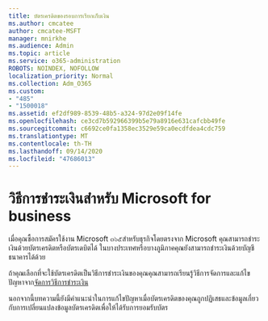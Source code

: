 ```yaml
---
title: บัตรเครดิตของรอบการเรียกเก็บเงิน
ms.author: cmcatee
author: cmcatee-MSFT
manager: mnirkhe
ms.audience: Admin
ms.topic: article
ms.service: o365-administration
ROBOTS: NOINDEX, NOFOLLOW
localization_priority: Normal
ms.collection: Adm_O365
ms.custom:
- "485"
- "1500018"
ms.assetid: ef2df989-8539-48b5-a324-97d2e09f14fe
ms.openlocfilehash: ce3cd7b592966399b5e79a8916e631cafcbb49fe
ms.sourcegitcommit: c6692ce0fa1358ec3529e59ca0ecdfdea4cdc759
ms.translationtype: MT
ms.contentlocale: th-TH
ms.lasthandoff: 09/14/2020
ms.locfileid: "47686013"
---
```

# <a name="payment-methods-for-microsoft-for-business"></a>วิธีการชำระเงินสำหรับ Microsoft for business

เมื่อคุณซื้อการสมัครใช้งาน Microsoft ๓๖๕สำหรับธุรกิจโดยตรงจาก Microsoft คุณสามารถชำระเงินด้วยบัตรเครดิตหรือบัตรเดบิตได้ ในบางประเทศหรือบางภูมิภาคคุณยังสามารถชำระเงินด้วยบัญชีธนาคารได้ด้วย
  
ถ้าคุณเลือกที่จะใช้บัตรเครดิตเป็นวิธีการชำระเงินของคุณคุณสามารถเรียนรู้วิธีการจัดการและแก้ไขปัญหาจาก[จัดการวิธีการชำระเงิน](https://docs.microsoft.com/microsoft-365/commerce/billing-and-payments/manage-payment-methods)
  
นอกจากนี้บทความนี้ยังมีคำแนะนำในการแก้ไขปัญหาเมื่อบัตรเครดิตของคุณถูกปฏิเสธและข้อมูลเกี่ยวกับการเปลี่ยนแปลงข้อมูลบัตรเครดิตเพื่อให้ได้รับการยอมรับบัตร